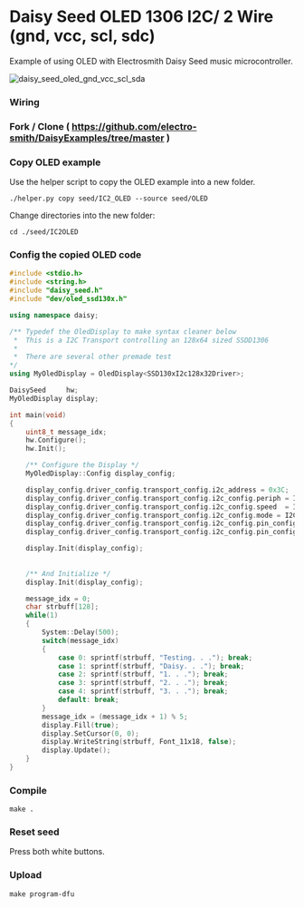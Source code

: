 # Daisy Seed OLED 1306 I2C/ 2 Wire (gnd, vcc, scl, sdc)
Example of using OLED with Electrosmith Daisy Seed music microcontroller.

![daisy_seed_oled_gnd_vcc_scl_sda](https://github.com/user-attachments/assets/9ce37531-b499-45bb-9448-2c939d4988fe)

### Wiring
### Fork / Clone ( https://github.com/electro-smith/DaisyExamples/tree/master )
### Copy OLED example
Use the helper script to copy the OLED example into a new folder.

```shell
./helper.py copy seed/IC2_OLED --source seed/OLED
```
Change directories into the new folder:
```shell
cd ./seed/IC2OLED
```
### Config the copied OLED code
```cpp
#include <stdio.h>
#include <string.h>
#include "daisy_seed.h"
#include "dev/oled_ssd130x.h"

using namespace daisy;

/** Typedef the OledDisplay to make syntax cleaner below 
 *  This is a I2C Transport controlling an 128x64 sized SSDD1306
 * 
 *  There are several other premade test 
*/
using MyOledDisplay = OledDisplay<SSD130xI2c128x32Driver>;

DaisySeed     hw;
MyOledDisplay display;

int main(void)
{
    uint8_t message_idx;
    hw.Configure();
    hw.Init();

    /** Configure the Display */
    MyOledDisplay::Config display_config;

    display_config.driver_config.transport_config.i2c_address = 0x3C;
	display_config.driver_config.transport_config.i2c_config.periph = I2CHandle::Config::Peripheral::I2C_1;
	display_config.driver_config.transport_config.i2c_config.speed  = I2CHandle::Config::Speed::I2C_100KHZ;
	display_config.driver_config.transport_config.i2c_config.mode = I2CHandle::Config::Mode::I2C_MASTER;
 	display_config.driver_config.transport_config.i2c_config.pin_config.scl = {DSY_GPIOB, 8};
	display_config.driver_config.transport_config.i2c_config.pin_config.sda = {DSY_GPIOB, 9};

	display.Init(display_config);
    
     
    /** And Initialize */
    display.Init(display_config);

    message_idx = 0;
    char strbuff[128];
    while(1)
    {
        System::Delay(500);
        switch(message_idx)
        {
            case 0: sprintf(strbuff, "Testing. . ."); break;
            case 1: sprintf(strbuff, "Daisy. . ."); break;
            case 2: sprintf(strbuff, "1. . ."); break;
            case 3: sprintf(strbuff, "2. . ."); break;
            case 4: sprintf(strbuff, "3. . ."); break;
            default: break;
        }
        message_idx = (message_idx + 1) % 5;
        display.Fill(true);
        display.SetCursor(0, 0);
        display.WriteString(strbuff, Font_11x18, false);
        display.Update();
    }
}
```

### Compile
```shell
make .
```
### Reset seed
Press both white buttons.
### Upload
```shell
make program-dfu
```



